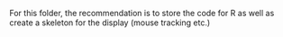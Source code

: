 For this folder, the recommendation is to store the code for R as well as create a skeleton for the display (mouse tracking etc.)
